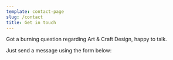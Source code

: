 ```yaml
---
template: contact-page
slug: /contact
title: Get in touch
---
```

Got a burning question regarding Art & Craft Design, happy to talk.

Just send a message using the form below: